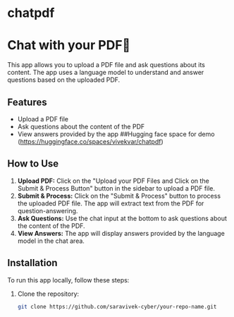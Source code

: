 # chatpdf
# Chat with your PDF📄

This app allows you to upload a PDF file and ask questions about its content. The app uses a language model to understand and answer questions based on the uploaded PDF.

## Features

- Upload a PDF file
- Ask questions about the content of the PDF
- View answers provided by the app
##Hugging face space for demo (https://huggingface.co/spaces/vivekvar/chatpdf)

## How to Use

1. **Upload PDF:** Click on the "Upload your PDF Files and Click on the Submit & Process Button" button in the sidebar to upload a PDF file.
2. **Submit & Process:** Click on the "Submit & Process" button to process the uploaded PDF file. The app will extract text from the PDF for question-answering.
3. **Ask Questions:** Use the chat input at the bottom to ask questions about the content of the PDF.
4. **View Answers:** The app will display answers provided by the language model in the chat area.

## Installation

To run this app locally, follow these steps:

1. Clone the repository:

   ```bash
   git clone https://github.com/saravivek-cyber/your-repo-name.git
   
